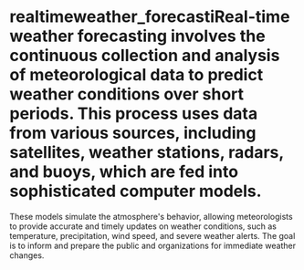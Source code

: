 # realtimeweather_forecastiReal-time weather forecasting involves the continuous collection and analysis of meteorological data to predict weather conditions over short periods. This process uses data from various sources, including satellites, weather stations, radars, and buoys, which are fed into sophisticated computer models. 
These models simulate the atmosphere's behavior, allowing meteorologists to provide accurate and timely updates on weather conditions, such as temperature, precipitation, wind speed, and severe weather alerts. 
The goal is to inform and prepare the public and organizations for immediate weather changes.
